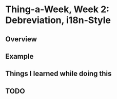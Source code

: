 Thing-a-Week, Week 2:  Debreviation, i18n-Style
========

Overview
--------

Example
-------

Things I learned while doing this
---------------------------------

TODO
----
